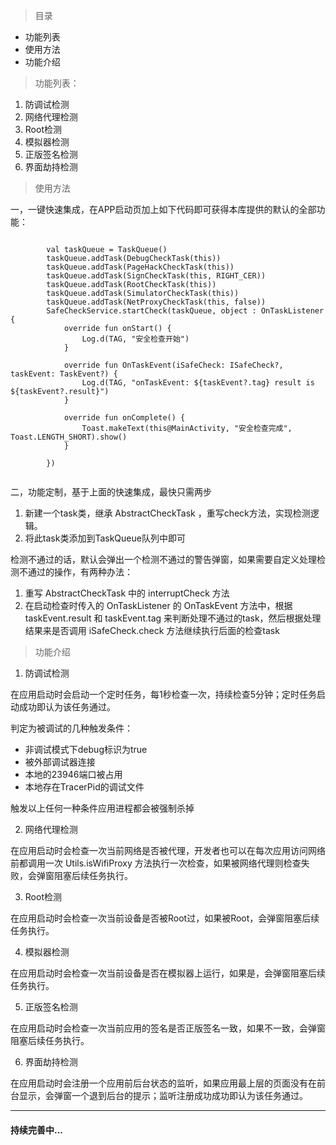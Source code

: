 > 目录
* 功能列表
* 使用方法
* 功能介绍

> 功能列表：
1. 防调试检测
2. 网络代理检测
3. Root检测
4. 模拟器检测
5. 正版签名检测
6. 界面劫持检测

> 使用方法

一，一键快速集成，在APP启动页加上如下代码即可获得本库提供的默认的全部功能：
```
        
        val taskQueue = TaskQueue()
        taskQueue.addTask(DebugCheckTask(this))
        taskQueue.addTask(PageHackCheckTask(this))
        taskQueue.addTask(SignCheckTask(this, RIGHT_CER))
        taskQueue.addTask(RootCheckTask(this))
        taskQueue.addTask(SimulatorCheckTask(this))
        taskQueue.addTask(NetProxyCheckTask(this, false))
        SafeCheckService.startCheck(taskQueue, object : OnTaskListener {
            override fun onStart() {
                Log.d(TAG, "安全检查开始")
            }

            override fun OnTaskEvent(iSafeCheck: ISafeCheck?, taskEvent: TaskEvent?) {
                Log.d(TAG, "onTaskEvent: ${taskEvent?.tag} result is ${taskEvent?.result}")
            }

            override fun onComplete() {
                Toast.makeText(this@MainActivity, "安全检查完成", Toast.LENGTH_SHORT).show()
            }

        })   
     
```
二，功能定制，基于上面的快速集成，最快只需两步

1. 新建一个task类，继承 AbstractCheckTask ，重写check方法，实现检测逻辑。
2. 将此task类添加到TaskQueue队列中即可

检测不通过的话，默认会弹出一个检测不通过的警告弹窗，如果需要自定义处理检测不通过的操作，有两种办法：

1. 重写 AbstractCheckTask 中的 interruptCheck 方法
2. 在启动检查时传入的 OnTaskListener 的 OnTaskEvent 方法中，根据 taskEvent.result 和 taskEvent.tag 来判断处理不通过的task，然后根据处理结果来是否调用 iSafeCheck.check 方法继续执行后面的检查task

> 功能介绍
1. 防调试检测

在应用启动时会启动一个定时任务，每1秒检查一次，持续检查5分钟；定时任务启动成功即认为该任务通过。

判定为被调试的几种触发条件：
* 非调试模式下debug标识为true
* 被外部调试器连接
* 本地的23946端口被占用
* 本地存在TracerPid的调试文件

触发以上任何一种条件应用进程都会被强制杀掉

2. 网络代理检测

在应用启动时会检查一次当前网络是否被代理，开发者也可以在每次应用访问网络前都调用一次 Utils.isWifiProxy 方法执行一次检查，如果被网络代理则检查失败，会弹窗阻塞后续任务执行。

3. Root检测

在应用启动时会检查一次当前设备是否被Root过，如果被Root，会弹窗阻塞后续任务执行。

4. 模拟器检测

在应用启动时会检查一次当前设备是否在模拟器上运行，如果是，会弹窗阻塞后续任务执行。

5. 正版签名检测

在应用启动时会检查一次当前应用的签名是否正版签名一致，如果不一致，会弹窗阻塞后续任务执行。

6. 界面劫持检测

在应用启动时会注册一个应用前后台状态的监听，如果应用最上层的页面没有在前台显示，会弹窗一个退到后台的提示；监听注册成功成功即认为该任务通过。

---------------------
#### 持续完善中...
